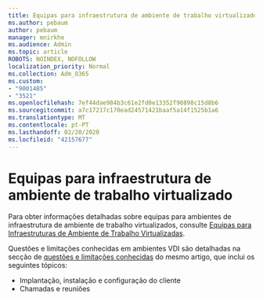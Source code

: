 ```yaml
---
title: Equipas para infraestrutura de ambiente de trabalho virtualizado
ms.author: pebaum
author: pebaum
manager: mnirkhe
ms.audience: Admin
ms.topic: article
ROBOTS: NOINDEX, NOFOLLOW
localization_priority: Normal
ms.collection: Adm_O365
ms.custom:
- "9001485"
- "3521"
ms.openlocfilehash: 7ef44dae984b3c61e2fd0e13352f90898c15d8b6
ms.sourcegitcommit: a7c17217c170ead24571421baaf5a14f1525b1a6
ms.translationtype: MT
ms.contentlocale: pt-PT
ms.lasthandoff: 02/20/2020
ms.locfileid: "42157677"
---
```

# <a name="teams-for-virtualized-desktop-infrastructure"></a>Equipas para infraestrutura de ambiente de trabalho virtualizado

Para obter informações detalhadas sobre equipas para ambientes de infraestrutura de ambiente de trabalho virtualizados, consulte [Equipas para Infraestruturas de Ambiente de Trabalho Virtualizadas](https://docs.microsoft.com/en-us/microsoftteams/teams-for-vdi).

Questões e limitações conhecidas em ambientes VDI são detalhadas na secção de [questões e limitações conhecidas](https://docs.microsoft.com/en-us/microsoftteams/teams-for-vdi#known-issues-and-limitations) do mesmo artigo, que inclui os seguintes tópicos:
 - Implantação, instalação e configuração do cliente
 - Chamadas e reuniões
